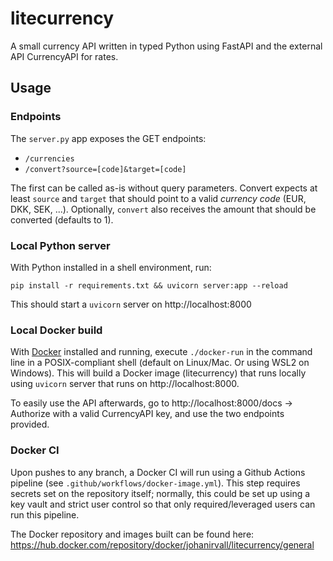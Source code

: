 # litecurrency
A small currency API written in typed Python using FastAPI and the external API CurrencyAPI for rates.

## Usage

### Endpoints

The `server.py` app exposes the GET endpoints: 
- `/currencies`
- `/convert?source=[code]&target=[code]`

The first can be called as-is without query parameters. Convert expects at least `source` and `target` that should point to a valid *currency code* (EUR, DKK, SEK, ...). Optionally, `convert` also receives the amount that should be converted (defaults to 1).

### Local Python server

With Python installed in a shell environment, run:

`pip install -r requirements.txt && uvicorn server:app --reload`

This should start a `uvicorn` server on http://localhost:8000

### Local Docker build
With [Docker](https://docs.docker.com/get-docker/) installed and running, execute `./docker-run` in the command line in a POSIX-compliant shell (default on Linux/Mac. Or using WSL2 on Windows). This will build a Docker image (litecurrency) that runs locally using `uvicorn` server that runs on http://localhost:8000.

To easily use the API afterwards, go to http://localhost:8000/docs -> Authorize with a valid CurrencyAPI key, and use the two endpoints provided.

### Docker CI
Upon pushes to any branch, a Docker CI will run using a Github Actions pipeline (see `.github/workflows/docker-image.yml`). This step requires secrets set on the repository itself; normally, this could be set up using a key vault and strict user control so that only required/leveraged users can run this pipeline.

The Docker repository and images built can be found here:
https://hub.docker.com/repository/docker/johanirvall/litecurrency/general
